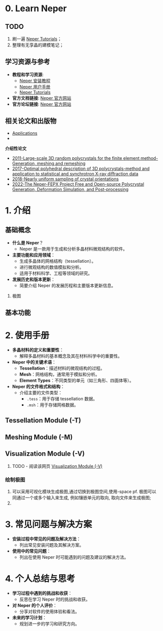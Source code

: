 # 0. Learn Neper
## TODO 
1. 刷一遍 [Neper Tutorials](https://neper.info/doc/tutorials.html)；
2. 整理有无孪晶的建模笔记；

## 学习资源与参考
- **教程和学习资源**:
  - [Neper 安装教程](https://neper.info/doc/tutorials/install_ubuntu22.html)
  - [Neper 用户手册](https://neper.info/doc/)
  - [Neper Tutorials](https://neper.info/doc/tutorials.html)
- **官方文档链接**: [Neper 官方网站](https://neper.info/index.html)
- **官方论坛链接**: [Neper 官方网站](https://github.com/neperfepx/neper/discussions)
## 相关论文和出版物
  - [Applications](https://neper.info/applications.html)
  - 
**介绍性论文**
  - [2011-Large-scale 3D random polycrystals for the finite element method-Generation, meshing and remeshing](https://neper.info/neper-reference-paper.pdf)
  - [2017-Optimal polyhedral description of 3D polycrystals-method and application to statistical and synchrotron X-ray diffraction data](https://hal.science/hal-01626440)
  - [2018-Nearly uniform sampling of crystal orientations](https://hal.science/hal-01850591)
  - [2022-The Neper-FEPX Project Free and Open-source Polycrystal Generation, Deformation Simulation, and Post-processing](https://iopscience.iop.org/article/10.1088/1757-899X/1249/1/012021/meta)

# 1. 介绍
## 基础概念
- **什么是 Neper**？
  - Neper 是一款用于生成和分析多晶材料微观结构的软件。
- **主要功能和应用领域**：
  - 生成多晶体的网格结构（tessellation）。
  - 进行微观结构的数值模拟和分析。
  - 适用于材料科学、工程等领域的研究。
- **发展历史和版本更新**：
  - 简要介绍 Neper 的发展历程和主要版本更新信息。

1. 极图
## 基本功能

# 2. 使用手册
- **多晶材料的定义和重要性**：
  - 解释多晶材料的基本概念及其在材料科学中的重要性。
- **Neper 中的关键术语**：
  - **Tessellation**：描述材料的微观结构的过程。
  - **Mesh**：网格结构，通常用于模拟和分析。
  - **Element Types**：不同类型的单元（如三角形、四面体等）。
- **Neper 的文件格式和结构**：
  - 介绍主要的文件类型：
    - `.tess`：用于存储 tessellation 数据。
    - `.msh`：用于存储网格数据。

## Tessellation Module (-T)
## Meshing Module (-M)
## Visualization Module (-V)
1. TODO - 阅读该网页 [Visualization Module (-V)](https://neper.info/doc/neper_v.html#neper-v) 

### 绘制极图
1. 可以采用可视化模块生成极图,通过切换到极图空间,使用-space pf. 极图可以同通过一个或多个输入来生成, 例如镶嵌单元的取向, 取向文件来生成极图;
2. 


# 3. 常见问题与解决方案
- **安装过程中常见的问题及解决方法**：
  - 列出常见安装问题及其解决方案。
- **使用中的常见问题**：
  - 列出在使用 Neper 时可能遇到的问题及建议的解决方法。

# 4. 个人总结与思考
- **学习过程中遇到的挑战和收获**：
  - 反思在学习 Neper 时的挑战和收获。
- **对 Neper 的个人评价**：
  - 分享对软件的使用体验和看法。
- **未来的学习计划**：
  - 规划进一步的学习和研究方向。
